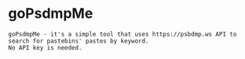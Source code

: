 # goPsdmpMe

	goPsdmpMe - it's a simple tool that uses https://psbdmp.ws API to search for pastebins' pastes by keyword.
	No API key is needed.
	
